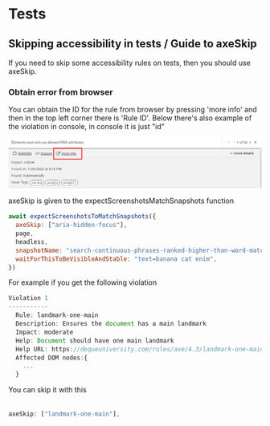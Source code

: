 # Tests

## Skipping accessibility in tests / Guide to axeSkip

If you need to skip some accessibility rules on tests, then you should use axeSkip.

### Obtain error from browser

You can obtain the ID for the rule from browser by pressing 'more info' and then in the top left corner there is 'Rule ID'. Below there's also example of the violation in console, in console it is just "id"

![More info-button location showed](./img/example1.png)

axeSkip is given to the expectScreenshotsMatchSnapshots function

```js
await expectScreenshotsToMatchSnapshots({
  axeSkip: ["aria-hidden-focus"],
  page,
  headless,
  snapshotName: "search-continuous-phrases-ranked-higher-than-word-matches",
  waitForThisToBeVisibleAndStable: "text=banana cat enim",
})
```

For example if you get the following violation

```js
Violation 1
-----------
  Rule: landmark-one-main
  Description: Ensures the document has a main landmark
  Impact: moderate
  Help: Document should have one main landmark
  Help URL: https://dequeuniversity.com/rules/axe/4.3/landmark-one-main?application=playwright
  Affected DOM nodes:{
    ...
  }

```

You can skip it with this

```js

axeSkip: ["landmark-one-main"],

```
